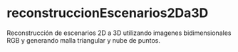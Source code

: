 # reconstruccionEscenarios2Da3D
Reconstrucción de escenarios 2D a 3D utilizando imagenes bidimensionales RGB y generando malla triangular y nube de puntos. 

